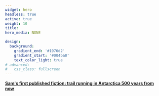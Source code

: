 ```yaml
---
widget: hero
headless: true
active: true
weight: 10
title: 
hero_media: NONE

design:
  background:
    gradient_end: '#1976d2'
    gradient_start: '#004ba0'
    text_color_light: true
# advanced:
#   css_class: fullscreen
---
```

<div class="mb-3"></div>

**[Sam's first published fiction: trail running in Antarctica 500 years from now](https://freetrail.com/a-letter-to-the-past/)**
